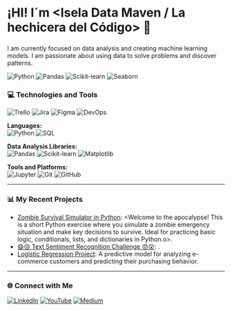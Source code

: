 # ¡HI! I´m <Isela Data Maven / La hechicera del Código> 👋

### <Your Welcome Phrase or Short Bio>
I am currently focused on data analysis and creating machine learning models. I am passionate about using data to solve problems and discover patterns.

![Python](https://img.shields.io/badge/Python-3776AB?style=for-the-badge&logo=python&logoColor=white)
![Pandas](https://img.shields.io/badge/Pandas-150458?style=for-the-badge&logo=pandas&logoColor=white)
![Scikit-learn](https://img.shields.io/badge/scikit--learn-F7931E?style=for-the-badge&logo=scikit-learn&logoColor=white)
![Seaborn](https://img.shields.io/badge/Seaborn-31859C?style=for-the-badge&logo=seaborn&logoColor=white)

### 💻 Technologies and Tools

![Trello](https://img.shields.io/badge/Trello-0052CC?style=for-the-badge&logo=trello&logoColor=white)
![Jira](https://img.shields.io/badge/Jira-0052CC?style=for-the-badge&logo=jira&logoColor=white)
![Figma](https://img.shields.io/badge/Figma-F24E1E?style=for-the-badge&logo=figma&logoColor=white)
![DevOps](https://img.shields.io/badge/DevOps-4A90E2?style=for-the-badge&logo=devops&logoColor=white)

**Languages:** <br>
![Python](https://img.shields.io/badge/Python-3776AB?style=for-the-badge&logo=python&logoColor=white) 
![SQL](https://img.shields.io/badge/SQL-4479A1?style=for-the-badge&logo=mysql&logoColor=white)

**Data Analysis Libraries:** <br>
![Pandas](https://img.shields.io/badge/Pandas-150458?style=for-the-badge&logo=pandas&logoColor=white)
![Scikit-learn](https://img.shields.io/badge/scikit--learn-F7931E?style=for-the-badge&logo=scikit-learn&logoColor=white)
![Matplotlib](https://img.shields.io/badge/Matplotlib-003366?style=for-the-badge&logo=matplotlib&logoColor=white)

**Tools and Platforms:** <br>
![Jupyter](https://img.shields.io/badge/Jupyter-F37626?style=for-the-badge&logo=jupyter&logoColor=white)
![Git](https://img.shields.io/badge/Git-F05032?style=for-the-badge&logo=git&logoColor=white)
![GitHub](https://img.shields.io/badge/GitHub-100000?style=for-the-badge&logo=github&logoColor=white)

---

### 📊 My Recent Projects

* [Zombie Survival Simulator in Python](<https://github.com/IselaDataMaven/-Simulador-de-Supervivencia-Zombie-en-Python.git>): <Welcome to the apocalypse! This is a short Python exercise where you simulate a zombie emergency situation and make key decisions to survive. Ideal for practicing basic logic, conditionals, lists, and dictionaries in Python.o>.
* [😄😢 Text Sentiment Recognition Challenge 😠😲](<https://github.com/IselaDataMaven/TextSentiment.git>): <The objective is to utilize natural language processing models to identify and classify sentiments expressed in text messages. >.
* [Logistic Regression Project](<https://github.com/IselaDataMaven/logistic_regression_e-commerce.git>): A predictive model for analyzing e-commerce customers and predicting their purchasing behavior.

---

### 🌐 Connect with Me

[![LinkedIn](https://img.shields.io/badge/LinkedIn-0A66C2?style=for-the-badge&logo=linkedin&logoColor=white)](https://www.linkedin.com/in/iseladatamaven/>)
[![YouTube](https://img.shields.io/badge/YouTube-FF0000?style=for-the-badge&logo=youtube&logoColor=white)](https://www.youtube.com/@lahechiceradelcodigo>)
[![Medium](https://img.shields.io/badge/Medium-12100E?style=for-the-badge&logo=medium&logoColor=white)](https://medium.com/@lahechiceradelcodigo>)
